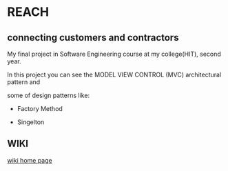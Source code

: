 # REACH
## connecting customers and contractors

My final project in Software Engineering course at my college(HIT), second year.

In this project you can see the MODEL VIEW CONTROL (MVC) architectural pattern and

some of  design patterns like:

- Factory Method
  
- Singelton


## WIKI

[wiki home page](https://github.com/orelger/REACH/wiki)


